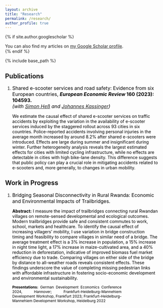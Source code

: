 ```yaml
---
layout: archive
title: "Research"
permalink: /research/
author_profile: true
---
```


{% if site.author.googlescholar %}
  <div class="wordwrap">You can also find my articles on <a href="{{site.author.googlescholar}}">my Google Scholar profile</a>.</div>
{% endif %}

{% include base_path %}


## Publications

1. <span style="color:Black; font-size: 16px;"> Shared e-scooter services and road safety: Evidence from six European countries, <b>*European Economic Review* 160 (2023): 104593. </b>   <br> *(with [Simon Heß](https://hesss.org/) and [Johannes Kassinger](https://www.johanneskasinger.com/))*   </span> <br>
	
	<p style="color:Black; font-size: 14px;"> We estimate the causal effect of shared e-scooter services on traffic accidents by exploiting the variation in the availability of e-scooter services induced by the staggered rollout across 93 cities in six countries. Police-reported accidents involving personal injuries in the average month increased by around 8.2% after shared e-scooters were introduced. Effects are large during summer and insignificant during winter. Further heterogeneity analysis reveals the largest estimated effects for cities with limited cycling infrastructure, while no effects are detectable in cities with high bike-lane density. This difference suggests that public policy can play a crucial role in mitigating accidents related to e-scooters and, more generally, to changes in urban mobility. </p> 

## Work in Progress
	
1. <span style="color:Black; font-size: 16px;"> Bridging Seasonal Disconnectivity in Rural Rwanda: Economic and Environmental Impacts of Trailbridges. </span> <br>

	<p style="color:Black; font-size: 14px;"> <b>Abstract:</b> I measure the impact of trailbridges connecting rural Rwandan villages on remote-sensed developmental and ecological outcomes. Modern trailbridges provide safe and consistent commutes to work, school, markets and healthcare. To identify the causal effect of increasing villagers’ mobility, I use variation in bridge construction timing and feasibility to compare villages in similar need of a bridge. The average treatment effect is a 3% increase in population, a 15% increase in night time light, a 17% increase in maize-cultivated area, and a 40% reduction in deforestation, indicative of improved biomass fuel market efficiency due to trade. Comparing villages on either side of the bridge by distance to all-weather roads reveals consistent effects. These findings underscore the value of completing missing pedestrian links with affordable infrastructure in fostering socio-economic development and environmental sustainability. </p> 
	
	<span style="color:Black; text-align: justify; font-size: 12px; display: inline-block; width: 75%;"> <b>Presentations:</b> German Development Economics Conference 2024, Hannover; Frankfurt-Heidelburg-Mannehiem Development Workshop, Frankfurt 2023;  Frankfurt-Heidelburg-Mannehiem Development Workshop, Heidelburg 2022 </span> <br>
